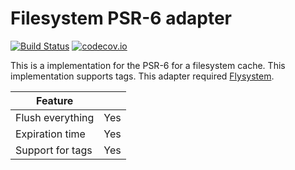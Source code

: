 # Filesystem PSR-6 adapter 
[![Build Status](https://travis-ci.org/php-cache/filesystem-adapter.svg?branch=master)](https://travis-ci.org/php-cache/filesystem-adapter) [![codecov.io](https://codecov.io/github/php-cache/filesystem-adapter/coverage.svg?branch=master)](https://codecov.io/github/php-cache/filesystem-adapter?branch=master)

This is a implementation for the PSR-6 for a filesystem cache. This implementation supports tags. This adapter 
required [Flysystem](http://flysystem.thephpleague.com/).

| Feature |   |
| ------- | - | 
| Flush everything | Yes 
| Expiration time | Yes
| Support for tags | Yes